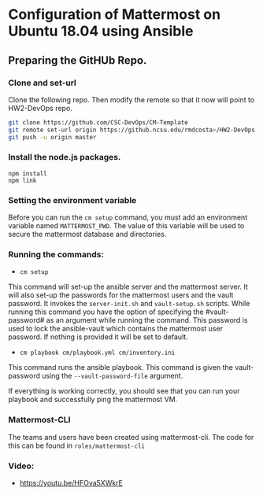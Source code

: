 # Configuration of Mattermost on Ubuntu 18.04 using Ansible

## Preparing the GitHUb Repo.

### Clone and set-url
Clone the following repo. Then modify the remote so that it now will point to HW2-DevOps repo.
```bash
git clone https://github.com/CSC-DevOps/CM-Template
git remote set-url origin https://github.ncsu.edu/rmdcosta>/HW2-DevOps
git push -u origin master
```

### Install the node.js packages.
```
npm install
npm link
```

### Setting the environment variable
Before you can run the `cm setup` command, you must add an environment variable named `MATTERMOST_PWD`. The value of this variable will be used to secure the mattermost database and directories.

### Running the commands:

* `cm setup` 

This command will set-up the ansible server and the mattermost server. It will also set-up the passwords for the mattermost users and the vault password. It invokes the `server-init.sh` and `vault-setup.sh` scripts. While running this command you have the option of specifying the #vault-password# as an argument while running the command. This password is used to lock the ansible-vault which contains the mattermost user password. If nothing is provided it will be set to default.

* `cm playbook cm/playbook.yml cm/inventory.ini`

This command runs the ansible playbook. This command is given the vault-password using the `--vault-password-file` argument. 

If everything is working correctly, you should see that you can run your playbook and successfully ping the mattermost VM.

### Mattermost-CLI

The teams and users have been created using mattermost-cli. The code for this can be found in `roles/mattermost-cli`

### Video:
* https://youtu.be/HFOva5XWkrE
